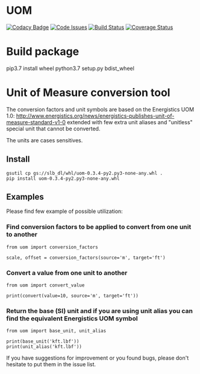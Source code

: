 # UOM

[![Codacy Badge](https://api.codacy.com/project/badge/grade/139005588a93460293258a672797615a)](https://www.codacy.com)
[![Code Issues](https://www.quantifiedcode.com/api/v1/project/ab7fbdf0551643a3b73dcf5fcd881572/badge.svg)](https://www.quantifiedcode.com/app/project/ab7fbdf0551643a3b73dcf5fcd881572)
[![Build Status](https://travis-ci.com/Schlumberger/UOM.svg?token=qgnSxUFcykzzPyjostSM&branch=master)](https://travis-ci.com/Schlumberger/UOM)
[![Coverage Status](https://coveralls.io/repos/Schlumberger/UOM/badge.svg?branch=master&service=github&t=ETSOWO)](https://coveralls.io/github/Schlumberger/UOM?branch=master)

# Build package

pip3.7 install wheel
python3.7 setup.py bdist_wheel

# Unit of Measure conversion tool

The conversion factors and unit symbols are based on the Energistics UOM 1.0:
http://www.energistics.org/news/energistics-publishes-unit-of-measure-standard-v1-0
extended with few extra unit aliases and "unitless" special unit that cannot be converted.

The units are cases sensitives.


## Install
```
gsutil cp gs://slb_dl/whl/uom-0.3.4-py2.py3-none-any.whl .
pip install uom-0.3.4-py2.py3-none-any.whl
```

## Examples

Please find few example of possible utilization:

### Find conversion factors to be applied to convert from one unit to another

```
from uom import conversion_factors

scale, offset = conversion_factors(source='m', target='ft')
```
### Convert a value from one unit to another

```
from uom import convert_value

print(convert(value=10, source='m', target='ft'))
```
### Return the base (SI) unit and if you are using unit alias you can find the equivalent Energistics UOM symbol

```
from uom import base_unit, unit_alias

print(base_unit('kft.lbf'))
print(unit_alias('kft.lbf'))
```

If you have suggestions for improvement or you found bugs, please don't hesitate to put them in the issue list.
